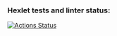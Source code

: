 ### Hexlet tests and linter status:
[![Actions Status](https://github.com/euroegor/frontend-project-46/actions/workflows/hexlet-check.yml/badge.svg)](https://github.com/euroegor/frontend-project-46/actions)